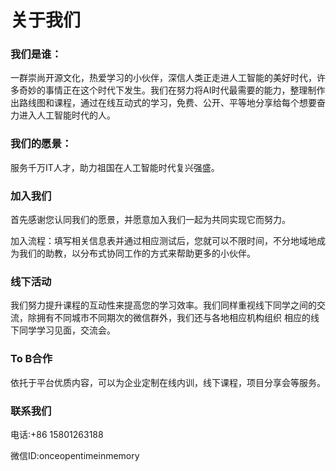 # 关于我们
### 我们是谁：
一群崇尚开源文化，热爱学习的小伙伴，深信人类正走进人工智能的美好时代，许多奇妙的事情正在这个时代下发生。我们在努力将AI时代最需要的能力，整理制作出路线图和课程，通过在线互动式的学习，免费、公开、平等地分享给每个想要奋力进入人工智能时代的人。

### 我们的愿景：
服务千万IT人才，助力祖国在人工智能时代复兴强盛。

### 加入我们
首先感谢您认同我们的愿景，并愿意加入我们一起为共同实现它而努力。

加入流程：填写相关信息表并通过相应测试后，您就可以不限时间，不分地域地成为我们的助教，以分布式协同工作的方式来帮助更多的小伙伴。

### 线下活动
我们努力提升课程的互动性来提高您的学习效率。我们同样重视线下同学之间的交流，除拥有不同城市不同期次的微信群外，我们还与各地相应机构组织 相应的线下同学学习见面，交流会。

### To B合作
依托于平台优质内容，可以为企业定制在线内训，线下课程，项目分享会等服务。

### 联系我们
电话:+86 15801263188

微信ID:onceopentimeinmemory